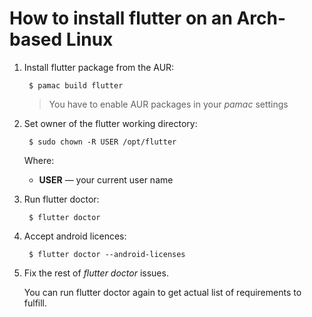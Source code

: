 
# How to install flutter on an Arch-based Linux

1. Install flutter package from the AUR:

        $ pamac build flutter
    
    >You have to enable AUR packages in your *pamac* settings

1. Set owner of the flutter working directory:

        $ sudo chown -R USER /opt/flutter
    
    Where:
    
    - **USER** — your current user name

1. Run flutter doctor:

        $ flutter doctor

1. Accept android licences:

        $ flutter doctor --android-licenses

1. Fix the rest of *flutter doctor* issues.

    You can run flutter doctor again to get actual list of requirements to fulfill.
